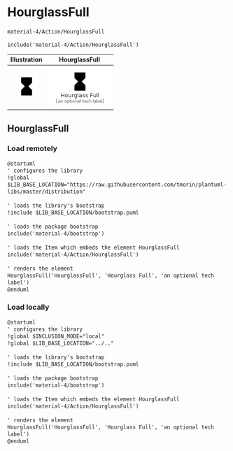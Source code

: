 # HourglassFull


```text
material-4/Action/HourglassFull
```

```text
include('material-4/Action/HourglassFull')
```



| Illustration | HourglassFull |
| :---: | :---: |
| ![illustration for Illustration](../../material-4/Action/HourglassFull.png) | ![illustration for HourglassFull](../../material-4/Action/HourglassFull.Local.png) |




## HourglassFull

### Load remotely
```plantuml
@startuml
' configures the library
!global $LIB_BASE_LOCATION="https://raw.githubusercontent.com/tmorin/plantuml-libs/master/distribution"

' loads the library's bootstrap
!include $LIB_BASE_LOCATION/bootstrap.puml

' loads the package bootstrap
include('material-4/bootstrap')

' loads the Item which embeds the element HourglassFull
include('material-4/Action/HourglassFull')

' renders the element
HourglassFull('HourglassFull', 'Hourglass Full', 'an optional tech label')
@enduml
```

### Load locally
```plantuml
@startuml
' configures the library
!global $INCLUSION_MODE="local"
!global $LIB_BASE_LOCATION="../.."

' loads the library's bootstrap
!include $LIB_BASE_LOCATION/bootstrap.puml

' loads the package bootstrap
include('material-4/bootstrap')

' loads the Item which embeds the element HourglassFull
include('material-4/Action/HourglassFull')

' renders the element
HourglassFull('HourglassFull', 'Hourglass Full', 'an optional tech label')
@enduml
```


